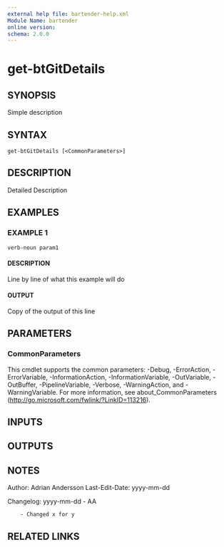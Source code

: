 ```yaml
---
external help file: bartender-help.xml
Module Name: bartender
online version:
schema: 2.0.0
---
```


# get-btGitDetails

## SYNOPSIS
Simple description

## SYNTAX

```
get-btGitDetails [<CommonParameters>]
```

## DESCRIPTION
Detailed Description

## EXAMPLES

### EXAMPLE 1
```
verb-noun param1
```

#### DESCRIPTION
Line by line of what this example will do


#### OUTPUT
Copy of the output of this line

## PARAMETERS

### CommonParameters
This cmdlet supports the common parameters: -Debug, -ErrorAction, -ErrorVariable, -InformationAction, -InformationVariable, -OutVariable, -OutBuffer, -PipelineVariable, -Verbose, -WarningAction, and -WarningVariable.
For more information, see about_CommonParameters (http://go.microsoft.com/fwlink/?LinkID=113216).

## INPUTS

## OUTPUTS

## NOTES
Author: Adrian Andersson
Last-Edit-Date: yyyy-mm-dd


Changelog:
    yyyy-mm-dd - AA
        
        - Changed x for y

## RELATED LINKS
